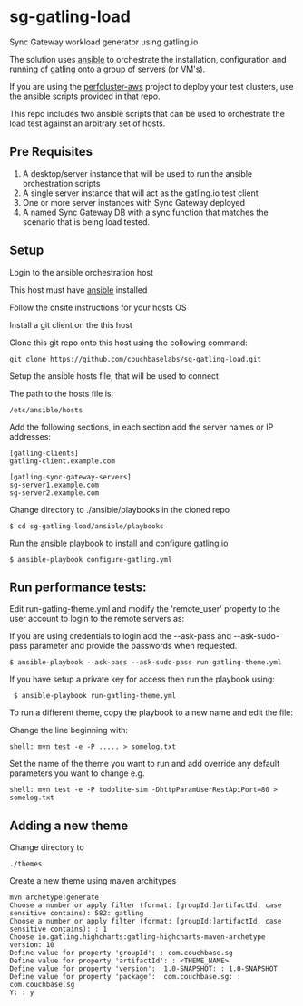 # sg-gatling-load
Sync Gateway workload generator using gatling.io

The solution uses [ansible](www.ansible.com) to orchestrate the installation, configuration and running of [gatling](gatling.io) onto a group of servers (or VM's).

If you are using the [perfcluster-aws](https://github.com/couchbaselabs/perfcluster-aws.git) project to deploy your test clusters, use the ansible scripts provided in that repo.

This repo includes two ansible scripts that can be used to orchestrate the load test against an arbitrary set of hosts.

## Pre Requisites

  1. A desktop/server instance that will be used to run the ansible orchestration scripts
  2. A single server instance that will act as the gatling.io test client
  2. One or more server instances with Sync Gateway deployed
  3. A named Sync Gateway DB with a sync function that matches the scenario that is being load tested.

## Setup

  Login to the ansible orchestration host

  This host must have [ansible](http://www.ansible.com/home) installed
  
  Follow the onsite instructions for your hosts OS
  
  Install a git client on the this host
  
  Clone this git repo onto this host using the collowing command:
  
  ```
  git clone https://github.com/couchbaselabs/sg-gatling-load.git
  ```
  
  Setup the ansible hosts file, that will be used to connect 
  
  The path to the hosts file is:
  
  ```
  /etc/ansible/hosts
  ```
  
  Add the following sections, in each section add the server names or IP addresses:
  
  ```
  [gatling-clients]
  gatling-client.example.com

  [gatling-sync-gateway-servers]
  sg-server1.example.com
  sg-server2.example.com
  ```
  Change directory to ./ansible/playbooks in the cloned repo

  ```
  $ cd sg-gatling-load/ansible/playbooks
  ```
  
  Run the ansible playbook to install and configure gatling.io
  
  ```
  $ ansible-playbook configure-gatling.yml
  ```
  
  ## Run performance tests:
  
  Edit run-gatling-theme.yml and modify the 'remote_user' property to the user account to login to the remote servers as:
  
  If you are using credentials to login add the --ask-pass and --ask-sudo-pass parameter and provide the passwords when requested.
  
  ```
  $ ansible-playbook --ask-pass --ask-sudo-pass run-gatling-theme.yml
  ```
  
  If you have setup a private key for access then run the playbook using:
 ```
  $ ansible-playbook run-gatling-theme.yml
  ```
  To run a different theme, copy the playbook to a new name and edit the file:
  
  Change the line beginning with:
  ```
  shell: mvn test -e -P ..... > somelog.txt
  ```
  Set the name of the theme you want to run and add override any default parameters you want to change e.g.
  ```
  shell: mvn test -e -P todolite-sim -DhttpParamUserRestApiPort=80 > somelog.txt
  ```
  
## Adding a new theme

Change directory to

```
./themes
```
Create a new theme using maven architypes

```
mvn archetype:generate
Choose a number or apply filter (format: [groupId:]artifactId, case sensitive contains): 582: gatling
Choose a number or apply filter (format: [groupId:]artifactId, case sensitive contains): : 1
Choose io.gatling.highcharts:gatling-highcharts-maven-archetype version: 10
Define value for property 'groupId': : com.couchbase.sg
Define value for property 'artifactId': : <THEME_NAME>
Define value for property 'version':  1.0-SNAPSHOT: : 1.0-SNAPSHOT
Define value for property 'package':  com.couchbase.sg: : com.couchbase.sg
Y: : y
```



